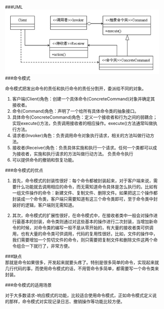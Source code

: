 ###UML
![](./image/command-pattern-1.jpg)
###命令模式

命令模式把发出命令的责任和执行命令的责任分割开，委派给不同的对象。

1. 客户端(Client)角色：创建一个具体命令(ConcreteCommand)对象并确定其接收者。
2. 命令(Command)角色：声明了一个给所有具体命令类的抽象接口。
3. 具体命令(ConcreteCommand)角色：定义一个接收者和行为之间的弱耦合；实现execute()方法，负责调用接收者的相应操作。execute()方法通常叫做执行方法。
4. 请求者(Invoker)角色：负责调用命令对象执行请求，相关的方法叫做行动方法。
5. 接收者(Receiver)角色：负责具体实施和执行一个请求。任何一个类都可以成为接收者，实施和执行请求的方法叫做行动方法。
	负责命令执行
6. 可以提供命令的撤销和恢复功能。

###命令模式的优点

1. 首先，命令模式的封装性很好：每个命令都被封装起来，对于客户端来说，需要什么功能就去调用相应的命令，而无需知道命令具体是怎么执行的。比如有一组文件操作的命令：新建文件、复制文件、删除文件。如果把这三个操作都封装成一个命令类，客户端只需要知道有这三个命令类即可，至于命令类中封装好的逻辑，客户端则无需知道。

2. 其次，命令模式的扩展性很好，在命令模式中，在接收者类中一般会对操作进行最基本的封装，命令类则通过对这些基本的操作进行二次封装，当增加新命令的时候，对命令类的编写一般不是从零开始的，有大量的接收者类可供调用，也有大量的命令类可供调用，代码的复用性很好。比如，文件的操作中，我们需要增加一个剪切文件的命令，则只需要把复制文件和删除文件这两个命令组合一下就行了，非常方便。

###缺点  
那就是命令如果很多，开发起来就要头疼了。特别是很多简单的命令，实现起来就几行代码的事，而使用命令模式的话，不用管命令多简单，都需要写一个命令类来封装。

###命令模式的适用场景

对于大多数请求-响应模式的功能，比较适合使用命令模式，正如命令模式定义说的那样，命令模式对实现记录日志、撤销操作等功能比较方便。

